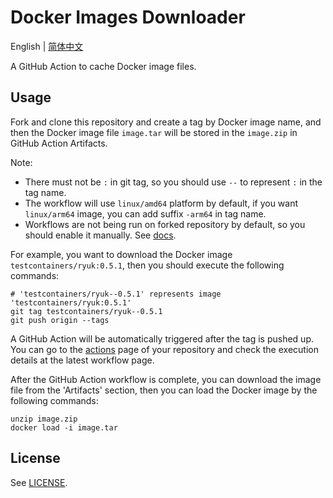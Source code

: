 # Docker Images Downloader

English | [简体中文](README_CN.md)

A GitHub Action to cache Docker image files.

## Usage

Fork and clone this repository and create a tag by Docker image name, and then the Docker image file `image.tar` will be stored in the `image.zip` in GitHub Action Artifacts.

Note: 
- There must not be `:` in git tag, so you should use `--` to represent `:` in the tag name.
- The workflow will use `linux/amd64` platform by default, if you want `linux/arm64` image, you can add suffix `-arm64` in tag name.
- Workflows are not being run on forked repository by default, so you should enable it manually. See [docs](https://docs.github.com/en/actions/using-workflows/disabling-and-enabling-a-workflow?tool=webui#enabling-a-workflow).

For example, you want to download the Docker image `testcontainers/ryuk:0.5.1`, then you should execute the following commands:

```shell
# 'testcontainers/ryuk--0.5.1' represents image 'testcontainers/ryuk:0.5.1'
git tag testcontainers/ryuk--0.5.1
git push origin --tags
```

A GitHub Action will be automatically triggered after the tag is pushed up. You can go to the [actions](https://github.com/whhe/docker-images-downloader/actions) page of your repository and check the execution details at the latest workflow page. 

After the GitHub Action workflow is complete, you can download the image file from the 'Artifacts' section, then you can load the Docker image by the following commands:

```shell
unzip image.zip
docker load -i image.tar
```

## License

See [LICENSE](LICENSE).